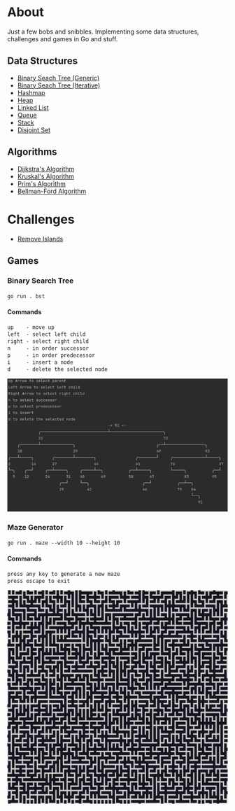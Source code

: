 # About

Just a few bobs and snibbles. Implementing
some data structures, challenges and games in Go and stuff.

## Data Structures

- [Binary Seach Tree (Generic)](pkg/bst)
- [Binary Seach Tree (Iterative)](pkg/bst2)
- [Hashmap](pkg/hashmap)
- [Heap](pkg/heap)
- [Linked List](pkg/linkedlist)
- [Queue](pkg/queue)
- [Stack](pkg/stack)
- [Disjoint Set](pkg/disjointset)

## Algorithms

- [Dijkstra's Algorithm](pkg/dijkstra)
- [Kruskal's Algorithm](pkg/kruskal)
- [Prim's Algorithm](pkg/prim)
- [Bellman-Ford Algorithm](pkg/bellmanford)

# Challenges

- [Remove Islands](pkg/challenges/islands)

## Games

### Binary Search Tree

`go run . bst`

#### Commands

```
up    - move up
left  - select left child
right - select right child
n     - in order successor
p     - in order predecessor
i     - insert a node
d     - delete the selected node
```

![BST](images/bst.gif)

### Maze Generator

`go run . maze --width 10 --height 10`

#### Commands

```
press any key to generate a new maze
press escape to exit
```

![BST](images/maze.gif)